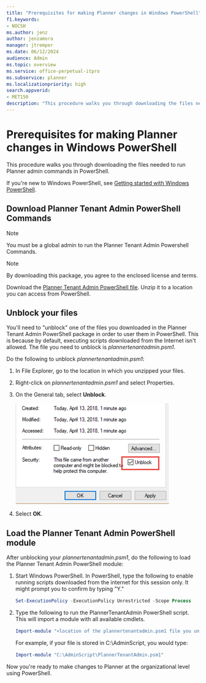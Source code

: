 ```yaml
---
title: "Prerequisites for making Planner changes in Windows PowerShell"
f1.keywords:
- NOCSH
ms.author: jenz
author: jenzamora
manager: jtremper
ms.date: 06/12/2024
audience: Admin
ms.topic: overview
ms.service: office-perpetual-itpro
ms.subservice: planner
ms.localizationpriority: high
search.appverid:
- MET150
description: "This procedure walks you through downloading the files needed to run Planner admin commands in PowerShell"
---
```


# Prerequisites for making Planner changes in Windows PowerShell

This procedure walks you through downloading the files needed to run Planner admin commands in PowerShell.

If you're new to Windows PowerShell, see [Getting started with Windows PowerShell](/powershell/scripting/learn/ps101/01-getting-started).

## Download Planner Tenant Admin PowerShell Commands

> [!NOTE]
> You must be a global admin to run the Planner Tenant Admin Powershell Commands.

> [!NOTE]
> By downloading this package, you agree to the enclosed license and terms.

Download the [Planner Tenant Admin PowerShell file](https://download.microsoft.com/download/d/3/e/d3e7ade9-56c3-4f7b-b3e2-03ffdab2c964/tenant-admin-scripts.zip). Unzip it to a location you can access from PowerShell.
## Unblock your files

You'll need to "unblock" one of the files you downloaded in the Planner Tenant Admin PowerShell package in order to user them in PowerShell. This is because by default, executing scripts downloaded from the Internet isn't allowed. The file you need to unblock is *plannertenantadmin.psm1*.

Do the following to unblock *plannertenantadmin.psm1*:

1. In File Explorer, go to the location in which you unzipped your files.
1. Right-click on *plannertenantadmin.psm1* and select Properties.
1. On the General tab, select **Unblock**.

    ![unblock-files.](media/unblock-files.png) 
   
1. Select **OK**.

## Load the Planner Tenant Admin PowerShell module

After unblocking your *plannertenantadmin.psm1*, do the following to load the Planner Tenant Admin PowerShell module:

1. Start Windows PowerShell. In PowerShell, type the following to enable running scripts downloaded from the internet for this session only. It might prompt you to confirm by typing "Y."

   ```PowerShell
   Set-ExecutionPolicy -ExecutionPolicy Unrestricted -Scope Process
   ```

2. Type the following to run the PlannerTenantAdmin PowerShell script. This will import a module with all available cmdlets.

   ```PowerShell
   Import-module "<location of the plannertenantadmin.psm1 file you unzipped>"
   ```

   For example, if your file is stored in C:\AdminScript, you would type:

   ```PowerShell
   Import-module "C:\AdminScript\PlannerTenantAdmin.psm1"
   ```
   
Now you're ready to make changes to Planner at the organizational level using PowerShell.
